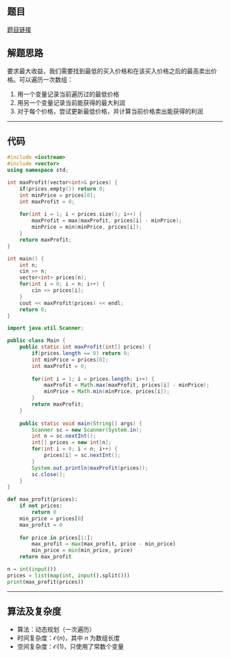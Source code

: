 ## 题目
[题目链接](https://www.nowcoder.com/practice/351b87e53d0d44928f4de9b6217d36bb?tpId=308&tqId=2364518&sourceUrl=/exam/oj&channenl=wgithub&fromPut=wgithub)

## 解题思路

要求最大收益，我们需要找到最低的买入价格和在该买入价格之后的最高卖出价格。可以遍历一次数组：
1. 用一个变量记录当前遍历过的最低价格
2. 用另一个变量记录当前能获得的最大利润
3. 对于每个价格，尝试更新最低价格，并计算当前价格卖出能获得的利润

---

## 代码

```c++ []
#include <iostream>
#include <vector>
using namespace std;

int maxProfit(vector<int>& prices) {
    if(prices.empty()) return 0;
    int minPrice = prices[0];
    int maxProfit = 0;
    
    for(int i = 1; i < prices.size(); i++) {
        maxProfit = max(maxProfit, prices[i] - minPrice);
        minPrice = min(minPrice, prices[i]);
    }
    return maxProfit;
}

int main() {
    int n;
    cin >> n;
    vector<int> prices(n);
    for(int i = 0; i < n; i++) {
        cin >> prices[i];
    }
    cout << maxProfit(prices) << endl;
    return 0;
}
```
```java []
import java.util.Scanner;

public class Main {
    public static int maxProfit(int[] prices) {
        if(prices.length == 0) return 0;
        int minPrice = prices[0];
        int maxProfit = 0;
        
        for(int i = 1; i < prices.length; i++) {
            maxProfit = Math.max(maxProfit, prices[i] - minPrice);
            minPrice = Math.min(minPrice, prices[i]);
        }
        return maxProfit;
    }
    
    public static void main(String[] args) {
        Scanner sc = new Scanner(System.in);
        int n = sc.nextInt();
        int[] prices = new int[n];
        for(int i = 0; i < n; i++) {
            prices[i] = sc.nextInt();
        }
        System.out.println(maxProfit(prices));
        sc.close();
    }
}
```
```python []
def max_profit(prices):
    if not prices:
        return 0
    min_price = prices[0]
    max_profit = 0
    
    for price in prices[1:]:
        max_profit = max(max_profit, price - min_price)
        min_price = min(min_price, price)
    return max_profit

n = int(input())
prices = list(map(int, input().split()))
print(max_profit(prices))
```

---

## 算法及复杂度
- 算法：动态规划（一次遍历）
- 时间复杂度：$\mathcal{O}(n)$，其中 $n$ 为数组长度
- 空间复杂度：$\mathcal{O}(1)$，只使用了常数个变量
````
